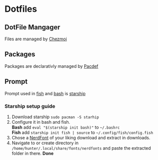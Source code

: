 # Dotfiles

## DotFile Mangager
Files are managed by [Chezmoi](https://github.com/twpayne/chezmoi)

## Packages
Packages are declarativly managed by [Pacdef](https://github.com/steven-omaha/pacdef)

## Prompt
Prompt used in [fish](https://fishshell.com/) and [bash](https://www.gnu.org/software/bash/) is [starship](https://starship.rs/)
### Starship setup guide
1. Download starship `sudo pacman -S starhip`
2. Configure it in bash and fish. <br/>
        **Bash** add `eval "$(starship init bash)"` to `~/.bashrc` <br/>
        **Fish** add `starship init fish | source` to `~/.config/fish/config.fish`
3. Chose a [NerdFont](https://www.nerdfonts.com/font-downloads) of your liking download and extract in downloads. 
4. Navigate to or create directory in `/home/hunter/.local/share/fonts/nerdfonts` and paste the extracted folder in there. 
**Done**